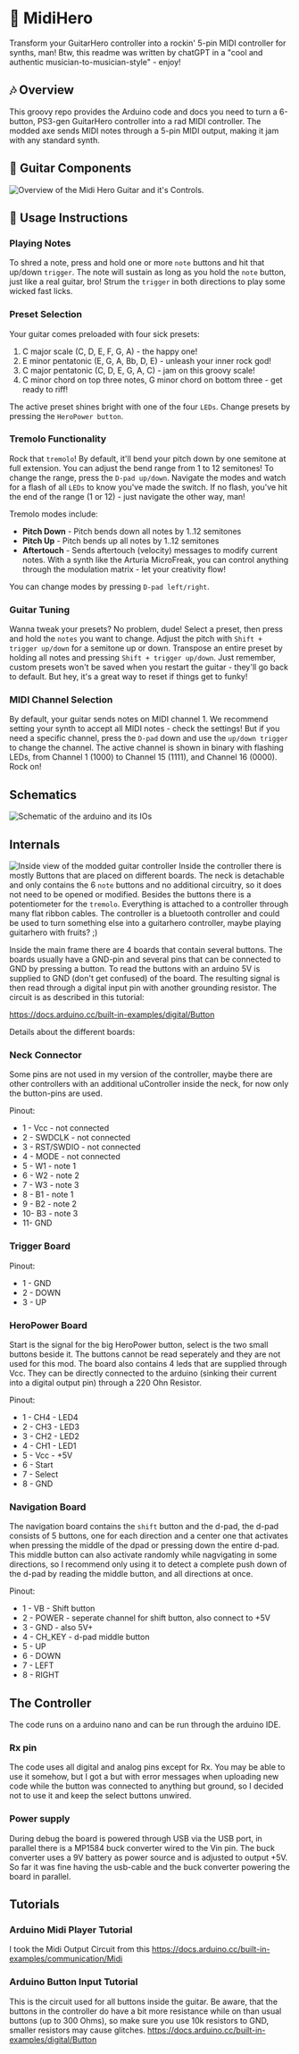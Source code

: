 # 🎸 MidiHero
Transform your GuitarHero controller into a rockin' 5-pin MIDI controller for synths, man!
Btw, this readme was written by chatGPT in a "cool and authentic musician-to-musician-style" - enjoy!

## 🎶 Overview
This groovy repo provides the Arduino code and docs you need to turn a 6-button, PS3-gen GuitarHero controller into a rad MIDI controller. The modded axe sends MIDI notes through a 5-pin MIDI output, making it jam with any standard synth.

## 🎸 Guitar Components
![Overview of the Midi Hero Guitar and it's Controls.](pictures/MidiHeroComponents.png)


## 🤘 Usage Instructions
### Playing Notes
To shred a note, press and hold one or more `note` buttons and hit that up/down `trigger`. The note will sustain as long as you hold the `note` button, just like a real guitar, bro! Strum the `trigger` in both directions to play some wicked fast licks.

### Preset Selection
Your guitar comes preloaded with four sick presets:
1. C major scale (C, D, E, F, G, A) - the happy one!
2. E minor pentatonic (E, G, A, Bb, D, E) - unleash your inner rock god!
3. C major pentatonic (C, D, E, G, A, C) - jam on this groovy scale!
4. C minor chord on top three notes, G minor chord on bottom three - get ready to riff!

The active preset shines bright with one of the four `LEDs`. Change presets by pressing the `HeroPower button`.

### Tremolo Functionality
Rock that `tremolo`! By default, it'll bend your pitch down by one semitone at full extension. You can adjust the bend range from 1 to 12 semitones! To change the range, press the `D-pad up/down`. Navigate the modes and watch for a flash of all `LEDs` to know you've made the switch. If no flash, you've hit the end of the range (1 or 12) - just navigate the other way, man!

Tremolo modes include:
* **Pitch Down** - Pitch bends down all notes by 1..12 semitones
* **Pitch Up** - Pitch bends up all notes by 1..12 semitones
* **Aftertouch** - Sends aftertouch (velocity) messages to modify current notes. With a synth like the Arturia MicroFreak, you can control anything through the modulation matrix - let your creativity flow!

You can change modes by pressing `D-pad left/right`.

### Guitar Tuning
Wanna tweak your presets? No problem, dude! Select a preset, then press and hold the `notes` you want to change. Adjust the pitch with `Shift + trigger up/down` for a semitone up or down. Transpose an entire preset by holding all notes and pressing `Shift + trigger up/down`. Just remember, custom presets won't be saved when you restart the guitar - they'll go back to default. But hey, it's a great way to reset if things get to funky!

### MIDI Channel Selection
By default, your guitar sends notes on MIDI channel 1. We recommend setting your synth to accept all MIDI notes - check the settings! But if you need a specific channel, press the `D-pad` down and use the `up/down trigger` to change the channel. The active channel is shown in binary with flashing LEDs, from Channel 1 (1000) to Channel 15 (1111), and Channel 16 (0000). Rock on!

## Schematics

![Schematic of the arduino and its IOs ](pictures/Schematic.png)

## Internals
![Inside view of the modded guitar controller ](pictures/Internals.png)
Inside the controller there is mostly Buttons that are placed on different boards. The neck is detachable and only contains the 6 `note` buttons and no additional circuitry, so it does not need to be opened or modified. Besides the buttons there is a potentiometer for the `tremolo`. Everything is attached to a controller through many flat ribbon cables. The controller is a bluetooth controller and could be used to turn something else into a guitarhero controller, maybe playing guitarhero with fruits? ;)

Inside the main frame there are 4 boards that contain several buttons. The boards usually have a GND-pin and several pins that can be connected to GND by pressing a button. To read the buttons with an arduino 5V is supplied to GND (don't get confused) of the board. The resulting signal is then read through a digital input pin with another grounding resistor. The circuit is as described in this tutorial:

https://docs.arduino.cc/built-in-examples/digital/Button

Details about the different boards:

### Neck Connector
Some pins are not used in my version of the controller, maybe there are other controllers with an additional uController inside the neck, for now only the button-pins are used.

Pinout:
* 1 - Vcc - not connected
* 2 - SWDCLK - not connected
* 3 - RST/SWDIO - not connected
* 4 - MODE - not connected
* 5 - W1 - note 1
* 6 - W2 - note 2
* 7 - W3 - note 3
* 8 - B1 - note 1
* 9 - B2 - note 2
* 10- B3 - note 3
* 11- GND

### Trigger Board

Pinout:
* 1 - GND
* 2 - DOWN
* 3 - UP

### HeroPower Board
Start is the signal for the big HeroPower button, select is the two small buttons beside it. The buttons cannot be read seperately and they are not used for this mod. The board also contains 4 leds that are supplied through Vcc. They can be directly connected to the arduino (sinking their current into a digital output pin) through a 220 Ohn Resistor.

Pinout:
* 1 - CH4 - LED4
* 2 - CH3 - LED3
* 3 - CH2 - LED2
* 4 - CH1 - LED1
* 5 - Vcc - +5V
* 6 - Start
* 7 - Select
* 8 - GND

### Navigation Board
The navigation board contains the `shift` button and the d-pad, the d-pad consists of 5 buttons, one for each direction and a center one that activates when pressing the middle of the dpad or pressing down the entire d-pad. This middle button can also activate randomly while nagvigating in some directions, so I recommend only using it to detect a complete push down of the d-pad by reading the middle button, and all directions at once.

Pinout:
* 1 - VB - Shift button
* 2 - POWER - seperate channel for shift button, also connect to +5V
* 3 - GND - also 5V+
* 4 - CH_KEY - d-pad middle button
* 5 - UP
* 6 - DOWN
* 7 - LEFT
* 8 - RIGHT

## The Controller

The code runs on a arduino nano and can be run through the arduino IDE.

### Rx pin
The code uses all digital and analog pins except for Rx. You may be able to use it somehow, but I got a but with error messages when uploading new code while the button was connected to anything but ground, so I decided not to use it and keep the select buttons unwired.

### Power supply
During debug the board is powered through USB via the USB port, in parallel there is a MP1584 buck converter wired to the Vin pin. The buck converter uses a 9V battery as power source and is adjusted to output +5V. So far it was fine having the usb-cable and the buck converter powering the board in parallel.

## Tutorials

### Arduino Midi Player Tutorial
I took the Midi Output Circuit from this
https://docs.arduino.cc/built-in-examples/communication/Midi

### Arduino Button Input Tutorial
This is the circuit used for all buttons inside the guitar. Be aware, that the buttons in the controller do have a bit more resistance while on than usual buttons (up to 300 Ohms), so make sure you use 10k resistors to GND, smaller resistors may cause glitches.
https://docs.arduino.cc/built-in-examples/digital/Button

